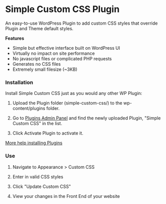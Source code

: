 Simple Custom CSS Plugin
=================

An easy-to-use WordPress Plugin to add custom CSS styles that override Plugin and Theme default styles.

**Features**

- Simple but effective interface built on WordPress UI
- Virtually no impact on site performance
- No javascript files or complicated PHP requests
- Generates no CSS files
- Extremely small filesize (~3KB)

### Installation

Install Simple Custom CSS just as you would any other WP Plugin:

1.  Upload the Plugin folder (simple-custom-css/) to the wp-content/plugins folder.

2. Go to [Plugins Admin Panel](http://codex.wordpress.org/Administration_Panels#Plugins "Plugins Admin Panel") and find the newly uploaded Plugin, "Simple Custom CSS" in the list.

3. Click Activate Plugin to activate it.

[More help installing Plugins](http://codex.wordpress.org/Managing_Plugins#Installing_Plugins "WordPress Codex: Installing Plugins")

### Use

1.  Navigate to Appearance > Custom CSS

2.  Enter in valid CSS styles

3.  Click "Update Custom CSS"

4.  View your changes in the Front End of your website